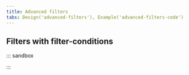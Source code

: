 ```yaml
---
title: Advanced filters
tabs: Design('advanced-filters'), Example('advanced-filters-code')
---
```


## Filters with filter-conditions

::: sandbox

<script lang="tsx">
//https://github.com/semrush/intergalactic/tree/master/website/docs/filter-group/advanced-filters/examples/conditions.tsx
import React from 'react';
import Dropdown from '@semcore/ui/dropdown';
import Select from '@semcore/ui/select';
import Input from '@semcore/ui/input';
import MathPlusM from '@semcore/ui/icon/MathPlus/m';
import { Flex } from '@semcore/ui/flex-box';
import { Text } from '@semcore/ui/typography';
import Divider from '@semcore/ui/divider';
import Button from '@semcore/ui/button';
import { FilterTrigger } from '@semcore/ui/base-trigger';
import CloseM from '@semcore/ui/icon/Close/m';
import TrashM from '@semcore/ui/icon/Trash/m';
import { ScreenReaderOnly } from '@semcore/utils/lib/ScreenReaderOnly';

const makeOptions = (options) => options.map((value) => ({ value, children: value }));

const Filter = ({ closable, onClose, id, name, ...props }) => (
  <Flex {...props} gap={4}>
    <Flex flexWrap gap={4} tag='fieldset' m={0} p={0} style={{ border: 'none' }}>
      <ScreenReaderOnly>
        <Text tag='legend' size={200} mb={2}>
          {name}
        </Text>
      </ScreenReaderOnly>
      <Flex direction='column' wMin={120} gap={2}>
        <ScreenReaderOnly>
          <Text tag='label' htmlFor={`${id}-strategy`} size={200}>
            Strategy
          </Text>
        </ScreenReaderOnly>
        <Select
          options={makeOptions(['Include', 'Exclude'])}
          id={`${id}-strategy`}
          defaultValue={'Include'}
        />
      </Flex>
      <Flex direction='column' wMin={120} gap={2}>
        <ScreenReaderOnly>
          <Text tag='label' htmlFor={`${id}-entity`} size={200}>
            Entity
          </Text>
        </ScreenReaderOnly>
        <Select
          options={makeOptions(['Keyword', 'Backlink'])}
          id={`${id}-enity`}
          defaultValue={'Keyword'}
        />
      </Flex>
      <Flex direction='column' wMin={120} gap={2}>
        <ScreenReaderOnly>
          <Text tag='label' htmlFor={`${id}-filter`} size={200}>
            Filter
          </Text>
        </ScreenReaderOnly>
        <Select
          options={makeOptions(['Containing', 'Not containing'])}
          id={`${id}-filter`}
          defaultValue={'Containing'}
        />
      </Flex>
      <Flex direction='column' wMin={120} gap={2}>
        <ScreenReaderOnly>
          <Text tag='label' htmlFor={`${id}-value`} size={200}>
            Enter value
          </Text>
        </ScreenReaderOnly>
        <Input w={120}>
          <Input.Value id={`${id}-label`} placeholder='Enter value' />
        </Input>
      </Flex>
    </Flex>
    {closable ? (
      <TrashM my={2} color='stone' interactive aria-label={`Remove ${name}`} onClick={onClose} />
    ) : null}
  </Flex>
);

const Demo = () => {
  const [filtersCount, setFiltersCount] = React.useState(1);
  const [visible, setVisible] = React.useState(false);
  const buttonRef = React.useRef(null);

  React.useEffect(() => {
    if (!buttonRef.current) return;
    buttonRef.current.scrollIntoView({
      behavior: 'smooth',
      block: 'nearest',
    });
  }, [filtersCount]);

  const clearAll = () => setFiltersCount(0);
  const addFilter = () => setFiltersCount(filtersCount + 1);
  const applyFilters = () => setVisible(false);
  const handleCloseFilter = () => setFiltersCount(filtersCount - 1);

  return (
    <Flex direction='column' gap={2}>
      <Text tag='label' htmlFor='advanced-filter' size={200}>
        Advanced filter label
      </Text>
      <Dropdown visible={visible} onVisibleChange={setVisible}>
        <Dropdown.Trigger
          placeholder='No filter set'
          id='advanced-filter'
          empty={!filtersCount}
          onClear={clearAll}
          tag={FilterTrigger}
          w={200}
        >
          <FilterTrigger.Text>Advanced filters</FilterTrigger.Text>
          {!!filtersCount && (
            <FilterTrigger.Counter aria-label='Applied filters count'>
              {filtersCount}
            </FilterTrigger.Counter>
          )}
        </Dropdown.Trigger>
        <Dropdown.Popper aria-label='Advanced filter popup'>
          <Flex direction='column' gap={4} py={4}>
            {filtersCount > 0 && (
              <Flex direction='column' gap={4} px={4} alignItems='flex-start'>
                {[...new Array(filtersCount)].map((_, index) => (
                  <Filter
                    key={`${index}`}
                    name={`Condition #${index + 1}`}
                    id={`advanced-filter-condition-${index + 1}`}
                    closable
                    onClose={handleCloseFilter}
                  />
                ))}
              </Flex>
            )}
            <div>
              <Button use='tertiary' onClick={addFilter} ref={buttonRef} mx={4}>
                <Button.Addon>
                  <MathPlusM />
                </Button.Addon>
                <Button.Text>Add condition</Button.Text>
              </Button>
            </div>
            <Divider />
            <Flex px={4} justifyContent='space-between'>
              <Button use='primary' theme='info' onClick={applyFilters}>
                Apply
              </Button>
              <Button use='tertiary' theme='muted' onClick={clearAll}>
                <Button.Addon>
                  <CloseM />
                </Button.Addon>
                <Button.Text>Clear all</Button.Text>
              </Button>
            </Flex>
          </Flex>
        </Dropdown.Popper>
      </Dropdown>
    </Flex>
  );
};
</script>

:::
